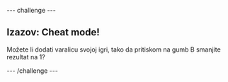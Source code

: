 \--- challenge \---

## Izazov: Cheat mode!

Možete li dodati varalicu svojoj igri, tako da pritiskom na gumb B smanjite rezultat na 1?

\--- /challenge \---